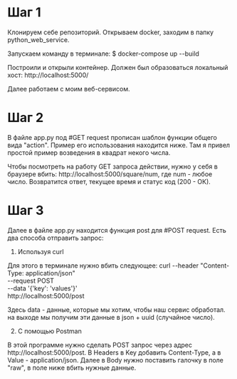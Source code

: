 # **Шаг 1**

Клонируем себе репозиторий.
Открываем docker, заходим в папку python_web_service.

Запускаем команду в терминале:
$ docker-compose up --build

Построили и открыли контейнер. Должен был образоваться локальный хост: http://localhost:5000/

Далее работаем с моим веб-сервисом.

# **Шаг 2**

В файле app.py под #GET request прописан шаблон функции общего вида "action". Пример его использования находится ниже. 
Там я привел простой пример возведения в квадрат некого числа.

Чтобы посмотреть на работу GET запроса  действии, нужно у себя в браузере вбить: http://localhost:5000/square/num, где num - любое число.
Возвратится ответ, текущее время и статус код (200 - ОК).

# **Шаг 3**

Далее в файле app.py находится функция post для #POST request.
Есть два способа отправить запрос:
1. Используя curl
 
Для этого в терминале нужно вбить следующее:
curl --header "Content-Type: application/json" \
  --request POST \
  --data '{'key': 'values'}' \
  http://localhost:5000/post
  
Здесь data - данные, которые мы хотим, чтобы наш сервис обработал.
на выходе мы получим эти данные в json + uuid (случайное число).

2. С помощью Postman

В этой программе нужно сделать POST запрос через адрес http://localhost:5000/post.
В Headers в Key добавить Content-Type, а в Value - application/json. Далее в Body нужно поставить галочку в поле "raw", 
в поле ниже вбить нужные данные.


